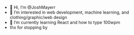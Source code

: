- 👋 Hi, I’m @JoshMayerr
- 👀 I’m interested in web development, machine learning, and clothing/graphic/web design
- 🌱 I’m currently learning React and how to type 100wpm
- thx for stopping by

<!---
JoshMayerr/JoshMayerr is a ✨ special ✨ repository because its `README.md` (this file) appears on your GitHub profile.
You can click the Preview link to take a look at your changes.
--->
